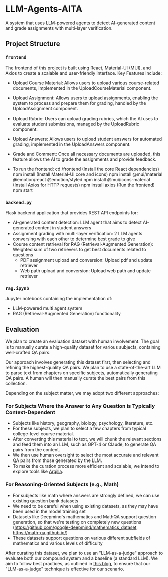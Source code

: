 # LLM-Agents-AITA

A system that uses LLM-powered agents to detect AI-generated content and grade assignments with multi-layer verification.

## Project Structure

### `frontend`
The frontend of this project is built using React, Material-UI (MUI), and Axios to create a scalable and user-friendly interface.
Key Features include:
- Upload Course Material: Allows users to upload various course-related documents, implemented in the UploadCourseMaterial component.
- Upload Assignment: Allows users to upload assignments, enabling the system to process and prepare them for grading, handled by the UploadAssignment component.
- Upload Rubric: Users can upload grading rubrics, which the AI uses to evaluate student submissions, managed by the UploadRubric component.
- Upload Answers: Allows users to upload student answers for automated grading, implemented in the UploadAnswers component.
- Grade and Comment: Once all necessary documents are uploaded, this feature allows the AI to grade the assignments and provide feedback.

- To run the frontend:
cd /frontend
(Install the core React dependencies)
npm install
(Install Material-UI core and icons)
npm install @mui/material @emotion/react @emotion/styled
npm install @mui/icons-material
(Install Axios for HTTP requests)
npm install axios
(Run the frontend)
npm start


### `backend.py`
Flask backend application that provides REST API endpoints for:
- AI-generated content detection: LLM agent that aims to detect AI-generated content in student answers
- Assignment grading with multi-layer verification: 2 LLM agents conversing with each other to determine best grade to give
- Course content retrieval for RAG (Retrieval-Augmented Generation): Weighted sum of two retrievers to get best documents related to questions
    - PDF assignment upload and conversion:  Upload pdf and update retriever
    - Web path upload and conversion: Upload web path and update retriever

### `rag.ipynb`
Jupyter notebook containing the implementation of:
- LLM-powered multi agent system
- RAG (Retrieval-Augmented Generation) functionality

## Evaluation
We plan to create an evaluation dataset with human involvement. The goal is to manually curate a high-quality dataset for various subjects, containing well-crafted QA pairs.

Our approach involves generating this dataset first, then selecting and refining the highest-quality QA pairs. We plan to use a state-of-the-art LLM to parse text from chapters on specific subjects, automatically generating QA pairs. A human will then manually curate the best pairs from this collection.

Depending on the subject matter, we may adopt two different approaches:

### For Subjects Where the Answer to Any Question is Typically Context-Dependent
- Subjects like history, geography, biology, psychology, literature, etc.
- For these subjects, we plan to select a few chapters from typical college-level course material.
- After converting this material to text, we will chunk the relevant sections and feed them into an LLM, such as GPT-4 or Claude, to generate QA pairs from the content.
- We then use human oversight to select the most accurate and relevant QA pairs from those generated by the LLM.
- To make the curation process more efficient and scalable, we intend to explore tools like [Argilla](https://github.com/argilla-io/argilla).

### For Reasoning-Oriented Subjects (e.g., Math) 
- For subjects like math where answers are strongly defined, we can use existing question bank datasets
- We need to be careful when using existing datasets, as they may have been used in the model training set
- Datasets like Deepmind's mathematics and MathQA support question generation, so that we're testing on completely new questions (https://github.com/google-deepmind/mathematics_dataset, https://math-qa.github.io/)
- These datasets support questions on various different subfields of mathematics and various levels of difficulty

After curating this dataset, we plan to use an "LLM-as-a-judge" approach to evaluate both our compound system and a baseline (a standard LLM). We aim to follow best practices, as outlined in [this blog](https://hamel.dev/blog/posts/llm-judge/), to ensure that our "LLM-as-a-judge" technique is effective for our scenario.
